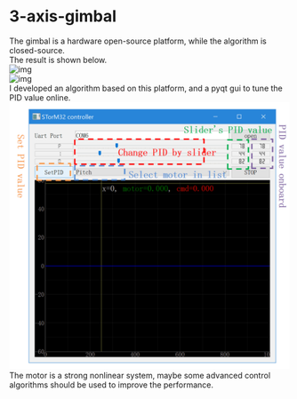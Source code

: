 # 3-axis-gimbal
The gimbal is a hardware open-source platform, while the algorithm is closed-source.<br>
The result is shown below.<br>
![img](https://github.com/Flanker-E/repository_photo-gif/blob/main/gimbal_1.gif)<br>
![img](https://github.com/Flanker-E/repository_photo-gif/blob/main/gimbal_2.gif)<br>
I developed an algorithm based on this platform, and a pyqt gui to tune the PID value online.
![img](https://github.com/Flanker-E/repository_photo-gif/blob/main/gimbal_gui.png)<br>
The motor is a strong nonlinear system, maybe some advanced control algorithms should be used to improve the performance.<br>
